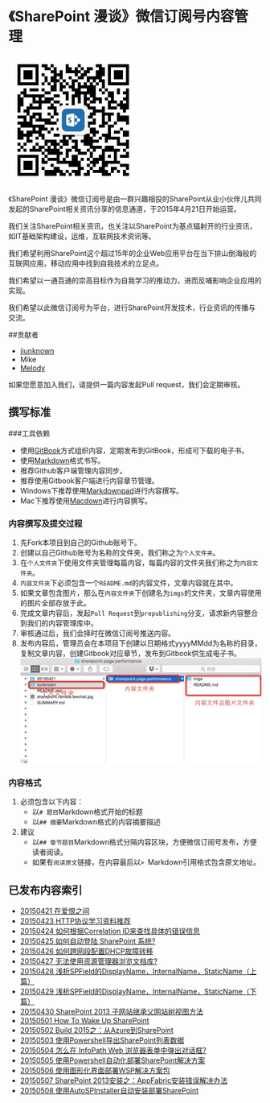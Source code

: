 # 《SharePoint 漫谈》微信订阅号内容管理



![微信订阅号二维码](sharepoint.ramble.wechat.jpg)

《SharePoint 漫谈》微信订阅号是由一群兴趣相投的SharePoint从业小伙伴儿共同发起的SharePoint相关资讯分享的信息通道，于2015年4月21日开始运营。

我们关注SharePoint相关资讯，也关注以SharePoint为基点辐射开的行业资讯，如IT基础架构建设，运维，互联网技术资讯等。

我们希望利用SharePoint这个超过15年的企业Web应用平台在当下排山倒海般的互联网应用，移动应用中找到自我技术的立足点。

我们希望以一通百通的崇高目标作为自我学习的推动力，进而反哺影响企业应用的实现。

我们希望以此微信订阅号为平台，进行SharePoint开发技术，行业资讯的传播与交流。


##贡献者
* [iiunknown](https://github.com/iiunknown)
* Mike
* [Melody](https://github.com/melodytu)

如果您愿意加入我们，请提供一篇内容发起Pull request，我们会定期审核。

## 撰写标准
###工具依赖
* 使用[GitBook](https://www.gitbook.com)方式组织内容，定期发布到GitBook，形成可下载的电子书。
* 使用[Markdown](https://github.com/riku/Markdown-Syntax-CN)格式书写。
* 推荐Github客户端管理内容同步。
* 推荐使用Gitbook客户端进行内容章节管理。
* Windows下推荐使用[Markdownpad](http://www.markdownpad.com/)进行内容撰写。
* Mac下推荐使用[Macdown](https://github.com/uranusjr/macdown)进行内容撰写。

### 内容撰写及提交过程
1. 先Fork本项目到自己的Github账号下。
2. 创建以自己Github账号为名称的文件夹，我们称之为`个人文件夹`。
3. 在`个人文件夹`下使用文件夹管理每篇内容，每篇内容的文件夹我们称之为`内容文件夹`。
4. `内容文件夹`下必须包含一个`README.md`的内容文件，文章内容就在其中。
5. 如果文章包含图片，那么在`内容文件夹`下创建名为`imgs`的文件夹，文章内容使用的图片全部存放于此。
6. 完成文章内容后，发起`Pull Request`到`prepublishing`分支，请求新内容整合到我们的内容管理库中。
7. 审核通过后，我们会择时在微信订阅号推送内容。
8. 发布内容后，管理员会在本项目下创建以日期格式yyyyMMdd为名称的目录，复制文章内容，创建Gitbook对应章节，发布到Gitbook供生成电子书。
![个人文件夹内容组织示例](content.png)

### 内容格式
1. 必须包含以下内容：
    * 以`# 题目`Markdown格式开始的标题
    * 以`## 摘要`Markdown格式的内容摘要描述
2. 建议
    * 以`## 章节题目`Markdown格式分隔内容区块，方便微信订阅号发布，方便读者阅读。
    * 如果有`阅读原文`链接，在内容最后以`> `Markdown引用格式包含原文地址。


## 已发布内容索引

* [20150421 在爱恨之间](http://mp.weixin.qq.com/s?__biz=MzA5ODc0ODY5MQ==&mid=206285277&idx=1&sn=26d649bd9098bb6385ee56e4a6ecc9f0#rd)
* [20150423 HTTP协议学习资料推荐](http://mp.weixin.qq.com/s?__biz=MzA5ODc0ODY5MQ==&mid=206329665&idx=1&sn=36059067e6f826ea25b465ed2beadf81#rd)
* [20150424 如何根据Correlation ID来查找具体的错误信息](http://mp.weixin.qq.com/s?__biz=MzA5ODc0ODY5MQ==&mid=206370990&idx=1&sn=a25119e3b8289e02f390d0a502b904b0#rd)
* [20150425 如何自动登陆 SharePoint 系统?](http://mp.weixin.qq.com/s?__biz=MzA5ODc0ODY5MQ==&mid=206403301&idx=1&sn=1ebe1ea6b2ee73358ab576112f5ebad7#rd)
* [20150426 如何跨网段配置DHCP故障转移](http://mp.weixin.qq.com/s?__biz=MzA5ODc0ODY5MQ==&mid=206441707&idx=1&sn=af6a7a097c8230cd24b686b3aa55d35d#rd)
* [20150427 无法使用资源管理器浏览文档库?](http://mp.weixin.qq.com/s?__biz=MzA5ODc0ODY5MQ==&mid=206524025&idx=1&sn=87d7979af0d18250e49aedc9f81c335e#rd)
* [20150428 浅析SPField的DisplayName，InternalName，StaticName（上篇）](http://mp.weixin.qq.com/s?__biz=MzA5ODc0ODY5MQ==&mid=206648018&idx=1&sn=bd6fa8583637d2af4a94966042c513d4#rd)
* [20150429 浅析SPField的DisplayName，InternalName，StaticName（下篇）](http://mp.weixin.qq.com/s?__biz=MzA5ODc0ODY5MQ==&mid=206666057&idx=1&sn=e6f6aef825c126f6f956f61921de6754#rd)
* [20150430 SharePoint 2013 子网站继承父网站树视图方法](http://mp.weixin.qq.com/s?__biz=MzA5ODc0ODY5MQ==&mid=206817761&idx=1&sn=99ae220da5f034131ff8325e21e457be#rd)
* [20150501 How To Wake Up SharePoint](http://mp.weixin.qq.com/s?__biz=MzA5ODc0ODY5MQ==&mid=206856985&idx=1&sn=6fd22d641ea00468eb52b8fceda845d0#rd)
* [20150502 Build 2015之：从Azure到SharePoint](http://mp.weixin.qq.com/s?__biz=MzA5ODc0ODY5MQ==&mid=206860291&idx=1&sn=1cfe1a636221e730976ab4f73c24f481#rd)
* [20150503 使用Powershell导出SharePoint列表数据](http://mp.weixin.qq.com/s?__biz=MzA5ODc0ODY5MQ==&mid=206914604&idx=1&sn=c7f9b1136423af22ca3087a6b500385e#rd)
* [20150504 怎么在 InfoPath Web 浏览器表单中弹出对话框?](http://mp.weixin.qq.com/s?__biz=MzA5ODc0ODY5MQ==&mid=206932293&idx=1&sn=f103c16fb679fafe0ea3a3e7cd5f1862#rd)
* [20150505 使用Powershell自动化部署SharePoint解决方案](http://mp.weixin.qq.com/s?__biz=MzA5ODc0ODY5MQ==&mid=206990261&idx=1&sn=76aa63cea7a9c23f1f11c115a63d3434#rd)
* [20150506 使用图形化界面部署WSP解决方案包](http://mp.weixin.qq.com/s?__biz=MzA5ODc0ODY5MQ==&mid=206979190&idx=1&sn=95c51a131d1a45c96529da16a457f81a#rd)
* [20150507 SharePoint 2013安装之：AppFabric安装错误解决办法](http://mp.weixin.qq.com/s?__biz=MzA5ODc0ODY5MQ==&mid=207191646&idx=1&sn=127249a332c36caeea0046694ba85607#rd)
* [20150508 使用AutoSPInstaller自动安装部署SharePoint](http://mp.weixin.qq.com/s?__biz=MzA5ODc0ODY5MQ==&mid=207266100&idx=1&sn=456af25bd8e5e5119892dd820fde3263#rd)

